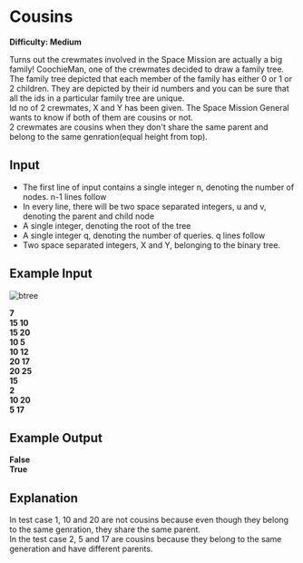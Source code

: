 # Cousins

**Difficulty: Medium**

Turns out the crewmates involved in the Space Mission are actually a big family! CoochieMan, one of the crewmates decided to draw a family tree. The family tree depicted that each member of the family has either 0 or 1 or 2 children. They are depicted by their id numbers and you can be sure that all the ids in a particular family tree are unique. <br/>
Id no of 2 crewmates, X and Y has been given. The Space Mission General wants to know if both of them are cousins or not. <br/>
2 crewmates are cousins when they don't share the same parent and belong to the same genration(equal height from top).

## Input

- The first line of input contains a single integer n, denoting the number of nodes. n-1 lines follow
- In every line, there will be two space separated integers, u and v, denoting the parent and child node
- A single integer, denoting the root of the tree
- A single integer q, denoting the number of queries. q lines follow
- Two space separated integers, X and Y, belonging to the binary tree.

## Example Input

![btree](../../images/btree3.png)

**7<br>
15 10<br>
15 20<br>
10 5<br>
10 12<br>
20 17<br>
20 25<br>
15<br>
2<br>
10 20<br>
5 17**

## Example Output

**False** <br/>
**True**

## Explanation

In test case 1, 10 and 20 are not cousins because even though they belong to the same genration, they share the same parent. <br/>
In the test case 2, 5 and 17 are cousins because they belong to the same generation and have different parents.
